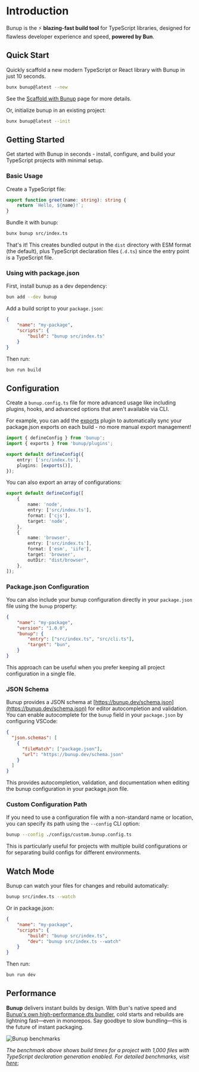 # Introduction

Bunup is the ⚡️ **blazing-fast build tool** for TypeScript libraries, designed for flawless developer experience and speed, **powered by Bun**.

## Quick Start

Quickly scaffold a new modern TypeScript or React library with Bunup in just 10 seconds.

```sh
bunx bunup@latest --new
```

See the [Scaffold with Bunup](./scaffold-with-bunup.md) page for more details.

Or, initialize bunup in an existing project:

```sh
bunx bunup@latest --init
```

## Getting Started

Get started with Bunup in seconds - install, configure, and build your TypeScript projects with minimal setup.

### Basic Usage

Create a TypeScript file:

```typescript [src/index.ts]
export function greet(name: string): string {
	return `Hello, ${name}!`;
}
```

Bundle it with bunup:

```sh
bunx bunup src/index.ts
```

That's it! This creates bundled output in the `dist` directory with ESM format (the default), plus TypeScript declaration files (`.d.ts`) since the entry point is a TypeScript file.

### Using with package.json

First, install bunup as a dev dependency:

```sh
bun add --dev bunup
```

Add a build script to your `package.json`:

```json [package.json]
{
	"name": "my-package",
	"scripts": {
		"build": "bunup src/index.ts"
	}
}
```

Then run:

```sh
bun run build
```

## Configuration

Create a `bunup.config.ts` file for more advanced usage like including plugins, hooks, and advanced options that aren't available via CLI.

For example, you can add the [exports](/docs/plugins/exports) plugin to automatically sync your package.json exports on each build - no more manual export management!

```typescript [bunup.config.ts]
import { defineConfig } from 'bunup';
import { exports } from 'bunup/plugins';

export default defineConfig({
	entry: ['src/index.ts'],
	plugins: [exports()],
});
```

You can also export an array of configurations:

```typescript [bunup.config.ts]
export default defineConfig([
	{
		name: 'node',
		entry: ['src/index.ts'],
		format: ['cjs'],
		target: 'node',
	},
	{
		name: 'browser',
		entry: ['src/index.ts'],
		format: ['esm', 'iife'],
		target: 'browser',
		outDir: "dist/browser",
	},
]);
```

### Package.json Configuration

You can also include your bunup configuration directly in your `package.json` file using the `bunup` property:

```json [package.json]
{
	"name": "my-package",
	"version": "1.0.0",
	"bunup": {
		"entry": ["src/index.ts", "src/cli.ts"],
		"target": "bun",
	}
}
```

This approach can be useful when you prefer keeping all project configuration in a single file.

### JSON Schema

Bunup provides a JSON schema at [https://bunup.dev/schema.json](https://bunup.dev/schema.json) for editor autocompletion and validation. You can enable autocomplete for the `bunup` field in your `package.json` by configuring VSCode:

```json [.vscode/settings.json]
{
  "json.schemas": [
    {
      "fileMatch": ["package.json"],
      "url": "https://bunup.dev/schema.json"
    }
  ]
}
```

This provides autocompletion, validation, and documentation when editing the bunup configuration in your package.json file.

### Custom Configuration Path

If you need to use a configuration file with a non-standard name or location, you can specify its path using the `--config` CLI option:

```sh
bunup --config ./configs/custom.bunup.config.ts
```

This is particularly useful for projects with multiple build configurations or for separating build configs for different environments.

## Watch Mode

Bunup can watch your files for changes and rebuild automatically:

```sh
bunup src/index.ts --watch
```

Or in package.json:

```json [package.json] 5
{
	"name": "my-package",
	"scripts": {
		"build": "bunup src/index.ts",
		"dev": "bunup src/index.ts --watch"
	}
}
```

Then run:

```sh
bun run dev
```

## Performance

**Bunup** delivers instant builds by design. With Bun's native speed and [Bunup's own high-performance dts bundler](https://github.com/bunup/typeroll), cold starts and rebuilds are lightning fast—even in monorepos. Say goodbye to slow bundling—this is the future of instant packaging.

![Bunup benchmarks](/benchmarks.png)

*The benchmark above shows build times for a project with 1,000 files with TypeScript declaration generation enabled. For detailed benchmarks, visit [here](https://gugustinette.github.io/bundler-benchmark/)*;

<div style="position: absolute; width: 1px; height: 1px; padding: 0; margin: -1px; overflow: hidden; clip: rect(0, 0, 0, 0); white-space: nowrap; border-width: 0;" aria-hidden="false">
<table>
<thead>
<tr>
<th>Tool</th>
<th>Build Time (s)</th>
<th>Relative Speed</th>
</tr>
</thead>
<tbody>
<tr>
<td>bunup</td>
<td>0.37 s</td>
<td>baseline</td>
</tr>
<tr>
<td>tsdown</td>
<td>0.41 s</td>
<td>1.11× slower</td>
</tr>
<tr>
<td>rslib</td>
<td>1.41 s</td>
<td>3.81× slower</td>
</tr>
<tr>
<td>unbuild</td>
<td>3.19 s</td>
<td>8.62× slower</td>
</tr>
<tr>
<td>tsup</td>
<td>3.37 s</td>
<td>9.11× slower</td>
</tr>
</tbody>
</table>
</div>
